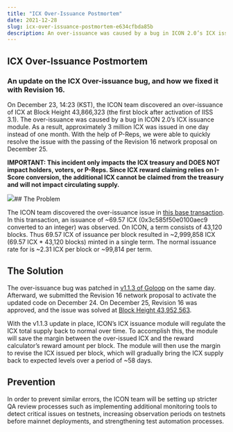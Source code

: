 ```yaml
---
title: "ICX Over-Issuance Postmortem"
date: 2021-12-28
slug: icx-over-issuance-postmortem-e634cfbda85b
description: An over-issuance was caused by a bug in ICON 2.0’s ICX issuance module. With the help of P-Reps, we were able to quickly resolve the issue with the passing of the Revision 16 network proposal on December 25
--- 
```


## ICX Over-Issuance Postmortem

### An update on the ICX Over-issuance bug, and how we fixed it with Revision 16.

On December 23, 14:23 (KST), the ICON team discovered an over-issuance of ICX at Block Height 43,866,323 (the first block after activation of IISS 3.1). The over-issuance was caused by a bug in ICON 2.0’s ICX issuance module. As a result, approximately 3 million ICX was issued in one day instead of one month. With the help of P-Reps, we were able to quickly resolve the issue with the passing of the Revision 16 network proposal on December 25.

**IMPORTANT: This incident only impacts the ICX treasury and DOES NOT impact holders, voters, or P-Reps. Since ICX reward claiming relies on I-Score conversion, the additional ICX cannot be claimed from the treasury and will not impact circulating supply.**

![](https://cdn-images-1.medium.com/max/800/1*bqY101n5KPu0WRssu99fzQ.jpeg)## The Problem

The ICON team discovered the over-issuance issue in [this base transaction](https://tracker.icon.foundation/transaction/0x1d6593a104aec6551285c6b60b82cc1ee4cb3cb2e3afd7488e27961974a4824c). In this transaction, an issuance of ~69.57 ICX (0x3c585f50e0100aec9 converted to an integer) was observed. On ICON, a term consists of 43,120 blocks. Thus 69.57 ICX of issuance per block resulted in ~2,999,858 ICX (69.57 ICX * 43,120 blocks) minted in a single term. The normal issuance rate for is ~2.31 ICX per block or ~99,814 per term.

## The Solution

The over-issuance bug was patched in [v1.1.3 of Goloop](https://github.com/icon-project/goloop/commit/57422c7d5b496366bbb06f9542c5f0f54b9c8031) on the same day. Afterward, we submitted the Revision 16 network proposal to activate the updated code on December 24. On December 25, Revision 16 was approved, and the issue was solved at [Block Height 43,952,563](https://tracker.icon.foundation/transaction/0xda4669e185bb255c40a044492fa06a2ef0dd265fc1cefcd28c8e09cc94e89a93).

With the v1.1.3 update in place, ICON’s ICX issuance module will regulate the ICX total supply back to normal over time. To accomplish this, the module will save the margin between the over-issued ICX and the reward calculator’s reward amount per block. The module will then use the margin to revise the ICX issued per block, which will gradually bring the ICX supply back to expected levels over a period of ~58 days.

## Prevention

In order to prevent similar errors, the ICON team will be setting up stricter QA review processes such as implementing additional monitoring tools to detect critical issues on testnets, increasing observation periods on testnets before mainnet deployments, and strengthening test automation processes.

